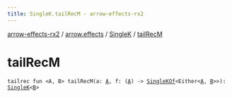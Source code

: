 ```yaml
---
title: SingleK.tailRecM - arrow-effects-rx2
---
```


[arrow-effects-rx2](../../index.html) / [arrow.effects](../index.html) / [SingleK](index.html) / [tailRecM](./tail-rec-m.html)

# tailRecM

`tailrec fun <A, B> tailRecM(a: `[`A`](tail-rec-m.html#A)`, f: (`[`A`](tail-rec-m.html#A)`) -> `[`SingleKOf`](../-single-k-of.html)`<Either<`[`A`](tail-rec-m.html#A)`, `[`B`](tail-rec-m.html#B)`>>): `[`SingleK`](index.html)`<`[`B`](tail-rec-m.html#B)`>`